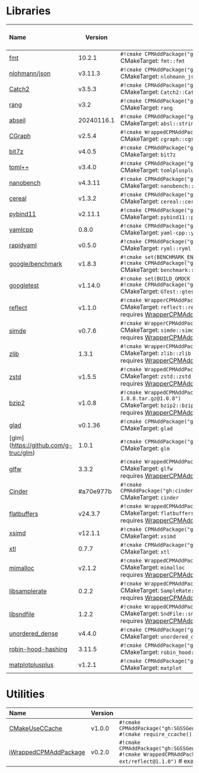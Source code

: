 <!-- SPDX-FileCopyrightText: 2024 Simon Gene Gottlieb
     SPDX-License-Identifier: CC0-1.0
-->
# Libraries

<div markdown class="compact_data_table">

| Name                                                                 | Version    | CPM                                                                                                 <br>CMakeTarget                                            <br>extra  |
|:---------------------------------------------------------------------|------------|---------------------------------------------------------------------------------------------------------------------------------------------------------------------------|
| [fmt](https://github.com/fmtlib/fmt)                                 |  10.2.1    | `#!cmake CPMAddPackage("gh:fmtlib/fmt#10.2.1@10.2.1")`                                              <br>CMakeTarget: `fmt::fmt`                                <br>       |
| [nlohmann/json](https://github.com/nlohmann/json)                    | v3.11.3    | `#!cmake CPMAddPackage("gh:nlohmann/json@3.11.3")`                                                  <br>CMakeTarget: `nlohmann_json::nlohmann_json`            <br>       |
| [Catch2](https://github.com/catchorg/Catch2)                         | v3.5.3     | `#!cmake CPMAddPackage("gh:catchorg/Catch2@3.5.3")`                                                 <br>CMakeTarget: `Catch2::Catch2 Catch2::Catch2WithMain`   <br>       |
| [rang](https://github.com/agauniyal/rang)                            | v3.2       | `#!cmake CPMAddPackage("gh:agauniyal/rang@3.2")`                                                    <br>CMakeTarget: `rang`                                    <br>       |
| [abseil](https://github.com/abseil/abseil-cpp)                       | 20240116.1 | `#!cmake CPMAddPackage("gh:abseil/abseil-cpp#20240116.1")`                                          <br>CMakeTarget: `absl::strings absl::*`                   <br>       |
| [CGraph](https://github.com/ChunelFeng/CGraph)                       | v2.5.4     | `#!cmake WrappedCPMAddPackage("gh:ChunelFeng/CGraph@2.5.4")`                                        <br>CMakeTarget: `cgraph::cgraph`                          <br>       |
| [bit7z](https://github.com/rikyoz/bit7z)                             | v4.0.5     | `#!cmake CPMAddPackage("gh:rikyoz/bit7z@4.0.5")`                                                    <br>CMakeTarget: `bit7z`                                   <br>       |
| [toml++](https://github.com/marzer/tomlplusplus)                     | v3.4.0     | `#!cmake CPMAddPackage("gh:marzer/tomlplusplus@3.4.0")`                                             <br>CMakeTarget: `tomlplusplus::tomlplusplus`              <br>       |
| [nanobench](https://github.com/martinus/nanobench)                   | v4.3.11    | `#!cmake CPMAddPackage("gh:martinus/nanobench@4.3.11")`                                             <br>CMakeTarget: `nanobench::nanobench`                    <br>       |
| [cereal](https://github.com/USCiLab/cereal)                          | v1.3.2     | `#!cmake CPMAddPackage("gh:USCiLab/cereal@1.3.2")`                                                  <br>CMakeTarget: `cereal::cereal`                          <br>       |
| [pybind11](https://github.com/pybind/pybind11)                       | v2.11.1    | `#!cmake CPMAddPackage("gh:pybind/pybind11@2.11.1")`                                                <br>CMakeTarget: `pybind11::pybind11`                      <br>       |
| [yamlcpp](https://github.com/jbeder/yaml-cpp)                        |  0.8.0     | `#!cmake CPMAddPackage("gh:jbeder/yaml-cpp#0.8.0@0.8.0")`                                           <br>CMakeTarget: `yaml-cpp::yaml-cpp`                      <br>       |
| [rapidyaml](https://github.com/biojppm/rapidyaml)                    | v0.5.0     | `#!cmake CPMAddPackage("gh:biojppm/rapidyaml@0.5.0")`                                               <br>CMakeTarget: `ryml::ryml`                              <br>       |
| [google/benchmark](https://github.com/google/benchmark)              | v1.8.3     | `#!cmake set(BENCHMARK_ENABLE_TESTING OFF)`<br>`#!cmake CPMAddPackage("gh:google/benchmark@1.8.3")` <br>CMakeTarget: `benchmark::benchmark`                    <br>       |
| [googletest](https://github.com/google/googletest)                   | v1.14.0    | `#!cmake set(BUILD_GMOCK OFF)`<br>`#!cmake CPMAddPackage("gh:google/googletest@1.14.0")`            <br>CMakeTarget: `GTest::gtest`                            <br>       |
| [reflect](https://github.com/boost-ext/reflect)                      | v1.1.0     | `#!cmake WrapperCPMAddPackage("gh:boost-ext/refelect@1.1.0")`                                       <br>CMakeTarget: `reflect::reflect`                        <br> requires [WrapperCPMAddPackage](https://github.com/SGSSGene/WrapperCPMAddPackage) |
| [simde](https://github.com/simd-everywhere/simde)                    | v0.7.6     | `#!cmake WrapperCPMAddPackage("gh:simd-everywhere/simde@0.7.6")`                                    <br>CMakeTarget: `simde::simde`                            <br> requires [WrapperCPMAddPackage](https://github.com/SGSSGene/WrapperCPMAddPackage) |
| [zlib](https://zlib.net/zlib-1.3.1.tar.gz)                           |  1.3.1     | `#!cmake WrapperCPMAddPackage("https://zlib.net/zlib-1.3.1.tar.gz@1.3.1")`                          <br>CMakeTarget: `zlib::zlib`                              <br> requires [WrapperCPMAddPackage](https://github.com/SGSSGene/WrapperCPMAddPackage) |
| [zstd](https://github.com/facebook/zstd)                             | v1.5.5     | `#!cmake WrappedCPMAddPackage("gh:facebook/zstd@1.5.5")`                                            <br>CMakeTarget: `zstd::zstd`                              <br> requires [WrapperCPMAddPackage](https://github.com/SGSSGene/WrapperCPMAddPackage) |
| [bzip2](https://sourceware.org/bzip2/)                               | v1.0.8     | `#!cmake WrappedCPMAddPackage("https://sourceware.org/pub/bzip2/bzip2-1.0.8.tar.gz@1.0.8")`         <br>CMakeTarget: `bzip2::bzip2`                            <br> requires [WrapperCPMAddPackage](https://github.com/SGSSGene/WrapperCPMAddPackage) |
| [glad](https://github.com/Dav1dde/glad)                              | v0.1.36    | `#!cmake CPMAddPackage("gh:Dav1dde/glad@0.1.36")`                                                   <br>CMakeTarget: `glad`                                    <br>       |
| [glm] (https://github.com/g-truc/glm)                                |  1.0.1     | `#!cmake CPMAddPackage("gh:g-truc/glm#1.0.1@1.0.1")`                                                <br>CMakeTarget: `glm`                                     <br>       |
| [glfw](https://github.com/glfw/glfw)                                 |  3.3.2     | `#!cmake WrappedCPMAddPackage("gh:glfw/glfw#3.4@3.4")`                                              <br>CMakeTarget: `glfw`                                    <br> requires [WrapperCPMAddPackage](https://github.com/SGSSGene/WrapperCPMAddPackage) |
| [Cinder](https://github.com/cinder/Cinder)                           | #a70e977b  | `#!cmake CPMAddPackage("gh:cinder/Cinder#a70e977b735ca493910984a56723280b66385059")`                <br>CMakeTarget: `cinder`                                  <br>       |
| [flatbuffers](https://github.com/google/flatbuffers)                 | v24.3.7    | `#!cmake WrappedCPMAddPackage("gh:google/flatbuffers@24.3.7")`                                      <br>CMakeTarget: `flatbuffers`                             <br> requires [WrapperCPMAddPackage](https://github.com/SGSSGene/WrapperCPMAddPackage) |
| [xsimd](https://github.com/xtensor-stack/xsimd)                      | v12.1.1    | `#!cmake CPMAddPackage("gh:xtensor-stack/xsimd#12.1.1@12.1.1")`                                     <br>CMakeTarget: `xsimd`                                   <br>       |
| [xtl](https://github.com/xtensor-stack/xtl)                          |  0.7.7     | `#!cmake CPMAddPackage("gh:xtensor-stack/xtl#0.7.7@0.7.7")`                                         <br>CMakeTarget: `xtl`                                     <br>       |
| [mimalloc](https://github.com/microsoft/mimalloc)                    | v2.1.2     | `#!cmake WrappedCPMAddPackage("gh:microsoft/mimalloc@2.1.2")`                                       <br>CMakeTarget: `mimalloc`                                <br> requires [WrapperCPMAddPackage](https://github.com/SGSSGene/WrapperCPMAddPackage) |
| [libsamplerate](https://github.com/libsndfile/libsamplerate)         |  0.2.2     | `#!cmake WrappedCPMAddPackage("gh:libsndfile/libsamplerate#0.2.2@0.2.2")`                           <br>CMakeTarget: `SampleRate::samplerate`                  <br> requires [WrapperCPMAddPackage](https://github.com/SGSSGene/WrapperCPMAddPackage) |
| [libsndfile](https://github.com/libsndfile/libsndfile)               |  1.2.2     | `#!cmake WrappedCPMAddPackage("gh:libsndfile/libsndfile#1.2.2@1.2.2")`                              <br>CMakeTarget: `SndFile::sndfile`                        <br> requires [WrapperCPMAddPackage](https://github.com/SGSSGene/WrapperCPMAddPackage) |
| [unordered_dense](https://github.com/martinus/unordered_dense)       | v4.4.0     | `#!cmake CPMAddPackage("gh:martinus/unordered_dense@4.4.0")`                                        <br>CMakeTarget: `unordered_dense::unordered_dense`        <br>       |
| [robin-hood-hashing](https://github.com/martinus/robin-hood-hashing) |  3.11.5    | `#!cmake CPMAddPackage("gh:martinus/robin-hood-hashing#3.11.5@3.11.5")`                             <br>CMakeTarget: `robin_hood::robin_hood`                  <br>       |
| [matplotplusplus](https://github.com/alandefreitas/matplotplusplus)  | v1.2.1     | `#!cmake CPMAddPackage("gh:alandefreitas/matplotplusplus@1.2.1")`                                   <br>CMakeTarget: `matplot`                                 <br>       |



</div>

# Utilities

<div markdown class="compact_data_table">

| Name                                                                       | Version    | CPM                                                                                                                                                                       |
|:---------------------------------------------------------------------------|------------|---------------------------------------------------------------------------------------------------------------------------------------------------------------------------|
| [CMakeUseCCache](https://github.com/SGSSGene/CMakeUseCCache)               |    v1.0.0  | `#!cmake CPMAddPackage("gh:SGSSGene/CMakeUseCCache@1.0.0")`                                      <br>`#!cmake require_ccache() # activates ccache usage`    <br>          |
| [iWrappedCPMAddPackage](https://github.com/SGSSGene/WrappedCPMAddPackage)  |    v0.2.0  | `#!cmake CPMAddPackage("gh:SGSSGene/WrappedCPMAddPackage@0.2.0")`                                <br>`#!cmake WrappedCPMAddPackage("gh:boost-ext/reflect@1.1.0")` # example usage <br>   |



</div>


<!--
| [backward-cpp](https://github.com/bombela/backward-cpp) | v1.6       | `backward`                              | `CPMAddPackage("gh:bombela/backward-cpp@1.6")`                               |       |
| [brotli](https://github.com/google/brotli.git)          | v1.1.0     | `brotli`                                | `CPMAddPackage("gh:google/brotli@1.1.0")`                                    |       |
 -->
